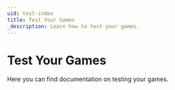 ```yaml
---
uid: test-index
title: Test Your Games
_description: Learn how to test your games.
---
```


# Test Your Games

Here you can find documentation on testing your games.